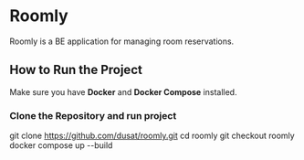 # Roomly

Roomly is a BE application for managing room reservations.

## How to Run the Project

Make sure you have **Docker** and **Docker Compose** installed.

### Clone the Repository and run project

git clone https://github.com/dusat/roomly.git
cd roomly
git checkout roomly
docker compose up --build